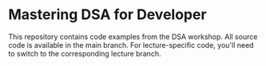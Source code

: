# Mastering DSA for Developer

This repository contains code examples from the DSA workshop. All source code is available in the main branch. For lecture-specific code, you'll need to switch to the corresponding lecture branch.
